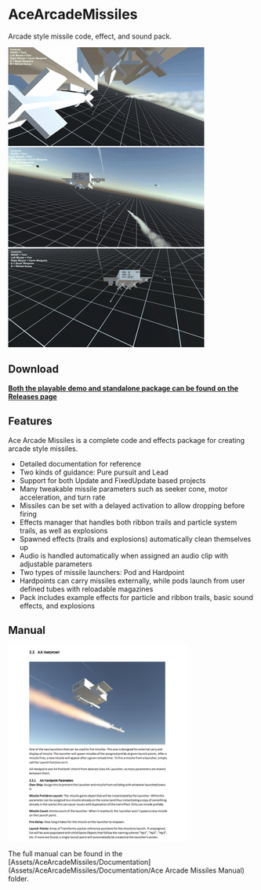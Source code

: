 # AceArcadeMissiles
Arcade style missile code, effect, and sound pack.

![gif](./Screenshots/missile.gif)
![gif](./Screenshots/delay.gif)
![gif](./Screenshots/rockets.gif)

## Download
**[Both the playable demo and standalone package can be found on the Releases page](https://github.com/brihernandez/AceArcadeMissiles/releases/)**

## Features
Ace Arcade Missiles is a complete code and effects package for creating arcade style missiles.
- Detailed documentation for reference
- Two kinds of guidance: Pure pursuit and Lead
- Support for both Update and FixedUpdate based projects
- Many tweakable missile parameters such as seeker cone, motor acceleration, and turn rate
- Missiles can be set with a delayed activation to allow dropping before firing
- Effects manager that handles both ribbon trails and particle system trails, as well as explosions
- Spawned effects (trails and explosions) automatically clean themselves up
- Audio is handled automatically when assigned an audio clip with adjustable parameters
- Two types of missile launchers: Pod and Hardpoint
- Hardpoints can carry missiles externally, while pods launch from user defined tubes with reloadable magazines
- Pack includes example effects for particle and ribbon trails, basic sound effects, and explosions

## Manual
![screenshot](./Screenshots/manual.png)

The full manual can be found in the [Assets/AceArcadeMissiles/Documentation](Assets/AceArcadeMissiles/Documentation/Ace Arcade Missiles Manual) folder.
